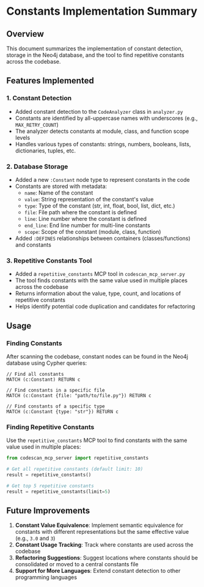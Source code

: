 # Constants Implementation Summary

## Overview
This document summarizes the implementation of constant detection, storage in the Neo4j database, and the tool to find repetitive constants across the codebase.

## Features Implemented

### 1. Constant Detection
- Added constant detection to the `CodeAnalyzer` class in `analyzer.py`
- Constants are identified by all-uppercase names with underscores (e.g., `MAX_RETRY_COUNT`)
- The analyzer detects constants at module, class, and function scope levels
- Handles various types of constants: strings, numbers, booleans, lists, dictionaries, tuples, etc.

### 2. Database Storage
- Added a new `:Constant` node type to represent constants in the code
- Constants are stored with metadata:
  - `name`: Name of the constant
  - `value`: String representation of the constant's value
  - `type`: Type of the constant (str, int, float, bool, list, dict, etc.)
  - `file`: File path where the constant is defined
  - `line`: Line number where the constant is defined
  - `end_line`: End line number for multi-line constants
  - `scope`: Scope of the constant (module, class, function)
- Added `:DEFINES` relationships between containers (classes/functions) and constants

### 3. Repetitive Constants Tool
- Added a `repetitive_constants` MCP tool in `codescan_mcp_server.py`
- The tool finds constants with the same value used in multiple places across the codebase
- Returns information about the value, type, count, and locations of repetitive constants
- Helps identify potential code duplication and candidates for refactoring

## Usage

### Finding Constants
After scanning the codebase, constant nodes can be found in the Neo4j database using Cypher queries:

```cypher
// Find all constants
MATCH (c:Constant) RETURN c

// Find constants in a specific file
MATCH (c:Constant {file: "path/to/file.py"}) RETURN c

// Find constants of a specific type
MATCH (c:Constant {type: "str"}) RETURN c
```

### Finding Repetitive Constants
Use the `repetitive_constants` MCP tool to find constants with the same value used in multiple places:

```python
from codescan_mcp_server import repetitive_constants

# Get all repetitive constants (default limit: 10)
result = repetitive_constants()

# Get top 5 repetitive constants
result = repetitive_constants(limit=5)
```

## Future Improvements

1. **Constant Value Equivalence**: Implement semantic equivalence for constants with different representations but the same effective value (e.g., `3.0` and `3`)
2. **Constant Usage Tracking**: Track where constants are used across the codebase
3. **Refactoring Suggestions**: Suggest locations where constants should be consolidated or moved to a central constants file
4. **Support for More Languages**: Extend constant detection to other programming languages
